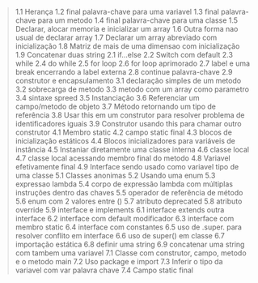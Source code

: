 > 1.1 Herança
> 1.2 final palavra-chave para uma variavel
> 1.3 final palavra-chave para um metodo
> 1.4 final palavra-chave para uma classe
> 1.5 Declarar, alocar memoria e inicializar um array
> 1.6 Outra forma nao usual de declarar array
> 1.7 Declarar um array abreviado com inicialização
> 1.8 Matriz de mais de uma dimensao com inicialização
> 1.9 Concatenar duas string
> 2.1 if...else
> 2.2 Switch com default
> 2.3 while
> 2.4 do while
> 2.5 for loop
> 2.6 for loop aprimorado
> 2.7 label e uma break encerrando a label externa
> 2.8 continue palavra-chave
> 2.9 construtor e encapsulamento
> 3.1 declaração simples de um metodo
> 3.2 sobrecarga de metodo
> 3.3 metodo com um array como parametro
> 3.4 sintaxe spreed
> 3.5 Instanciação
3.6 Referenciar um campo/metodo de objeto
3.7 Método retornando um tipo de referência
3.8 Usar this em um construtor para resolver problema de identificadores iguais
3.9 Construtor usando this para chamar outro construtor
4.1 Membro static
4.2 campo static final
4.3 blocos de inicialização estáticos
4.4 Blocos inicializadores para variáveis ​​de instância
4.5 Instaniar diretamente uma classe interna
4.6 classe local
4.7 classe local acessando membro final do metodo
4.8 Variavel efetivamente final
4.9 Interface sendo usado como variavel tipo de uma classe
5.1 Classes anonimas
5.2 Usando uma enum
5.3 expressao lambda
5.4 corpo de expressão lambda com múltiplas instruções dentro das chaves
5.5 operador de referência de método
5.6 enum com 2 valores entre ()
5.7 atributo deprecated
5.8 atributo override
5.9 interface e implements 
6.1 interface extends outra interface
6.2 interface com default modificador
6.3 interface com membro static
6.4 interface com constantes
6.5 uso de .super. para resolver conflito em interface
6.6 uso de super() em classe
6.7 importação estática
6.8 definir uma string
6.9 concatenar uma string com tambem uma variavel
7.1 Classe com construtor, campo, metodo e o metodo main
7.2 Uso package e import
7.3 Inferir o tipo da variavel com var palavra chave
7.4 Campo static final